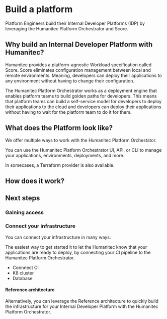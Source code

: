 # Build a platform

Platform Engineers build their Internal Developer Platforms (IDP) by leveraging the Humanitec Platform Orchestrator and Score.

## Why build an Internal Developer Platform with Humanitec?

Humanitec provides a platform-agnostic Workload specification called Score. Score eliminates configuration management between local and remote environments. Meaning, developers can deploy their applications to any environment without having to change their configuration.

The Humanitec Platform Orchestrator works as a deployment engine that enables platform teams to build golden paths for developers. This means that platform teams can build a self-service model for developers to deploy their applications to the cloud and developers can deploy their applications without having to wait for the platform team to do it for them.

## What does the Platform look like?

We offer multiple ways to work with the Humanitec Platform Orchestator.


You can use the Humanitec Platform Orchestrator UI, API, or CLI to manage your applications, environments, deployments, and more.

In somecases, a Terraform provider is also available.

## How does it work?

## Next steps

### Gaining access

### Connect your infrastructure

You can connect your infrastructure in many ways.

The easiest way to get started it to let the Humanitec know that your applications are ready to deploy, by connecting your CI pipeline to the Humanitec Platform Orchestrator.

- Connnect CI
- K8 cluster
- Database

#### Reference architecture

Alternatively, you can leverage the Reference architecture to quickly build the infrastructure for your Internal Developer Platform with the Humanitec Platform Orchestrator.
